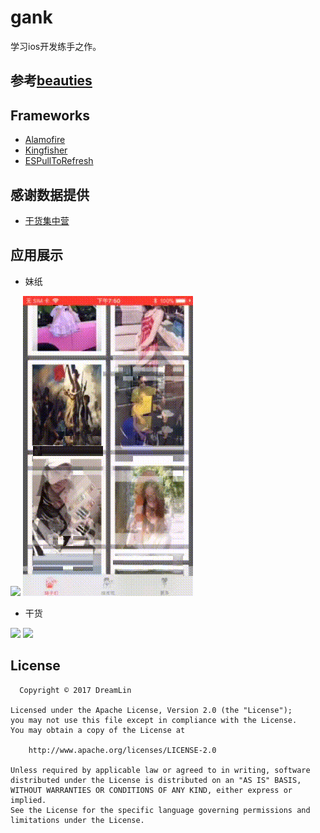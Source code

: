# gank

学习ios开发练手之作。

## 参考[beauties](https://github.com/liushuaikobe/beauties)

## Frameworks
- [Alamofire](https://github.com/Alamofire/Alamofire)
- [Kingfisher](https://github.com/onevcat/Kingfisher)
- [ESPullToRefresh](https://github.com/eggswift/pull-to-refresh)

## 感谢数据提供
- [干货集中营](http://gank/io)

## 应用展示
- 妹纸

![](https://github.com/StruggleDreamLin/gank/blob/master/gif/loadinggirl.gif)
![](https://github.com/StruggleDreamLin/gank/blob/master/gif/detailgirl.gif)

- 干货

![](https://github.com/StruggleDreamLin/gank/blob/master/gif/techsloading.gif)
![](https://github.com/StruggleDreamLin/gank/blob/master/gif/searching.gif)

## License

```
  Copyright © 2017 DreamLin

Licensed under the Apache License, Version 2.0 (the "License");
you may not use this file except in compliance with the License.
You may obtain a copy of the License at

    http://www.apache.org/licenses/LICENSE-2.0

Unless required by applicable law or agreed to in writing, software
distributed under the License is distributed on an "AS IS" BASIS,
WITHOUT WARRANTIES OR CONDITIONS OF ANY KIND, either express or implied.
See the License for the specific language governing permissions and
limitations under the License.  
```
